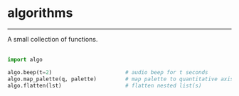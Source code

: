 # algorithms
<hr>
A small collection of functions.
<br><br>





```python
import algo

algo.beep(t=2)                       # audio beep for t seconds
algo.map_palette(q, palette)         # map palette to quantitative axis
algo.flatten(lst)                    # flatten nested list(s)
```

